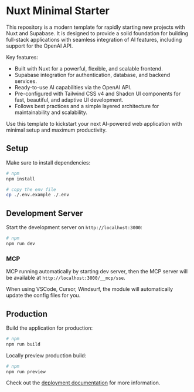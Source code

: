 # Nuxt Minimal Starter

This repository is a modern template for rapidly starting new projects with Nuxt and Supabase. It is designed to provide a solid foundation for building full-stack applications with seamless integration of AI features, including support for the OpenAI API.

Key features:

- Built with Nuxt for a powerful, flexible, and scalable frontend.
- Supabase integration for authentication, database, and backend services.
- Ready-to-use AI capabilities via the OpenAI API.
- Pre-configured with Tailwind CSS v4 and Shadcn UI components for fast, beautiful, and adaptive UI development.
- Follows best practices and a simple layered architecture for maintainability and scalability.

Use this template to kickstart your next AI-powered web application with minimal setup and maximum productivity.

## Setup

Make sure to install dependencies:

```bash
# npm
npm install

# copy the env file
cp ./.env.example ./.env
```

## Development Server

Start the development server on `http://localhost:3000`:

```bash
# npm
npm run dev
```

### MCP

MCP running automatically by starting dev server, then the MCP server will be available at `http://localhost:3000/__mcp/sse`.

When using VSCode, Cursor, Windsurf, the module will automatically update the config files for you.

## Production

Build the application for production:

```bash
# npm
npm run build
```

Locally preview production build:

```bash
# npm
npm run preview
```

Check out the [deployment documentation](https://nuxt.com/docs/getting-started/deployment) for more information.
